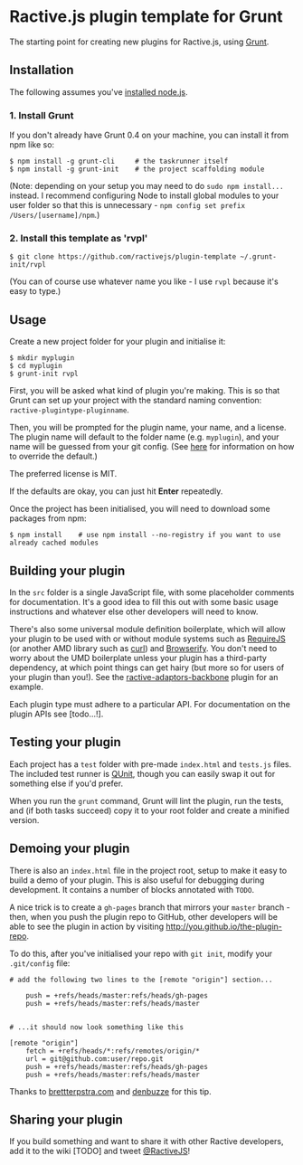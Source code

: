 Ractive.js plugin template for Grunt
====================================

The starting point for creating new plugins for Ractive.js, using [Grunt](http://gruntjs.com).

Installation
------------

The following assumes you've [installed node.js](http://nodejs.org/).

### 1. Install Grunt

If you don't already have Grunt 0.4 on your machine, you can install it from npm like so:

```shell
$ npm install -g grunt-cli     # the taskrunner itself
$ npm install -g grunt-init    # the project scaffolding module
```

(Note: depending on your setup you may need to do `sudo npm install...` instead. I recommend configuring Node to install global modules to your user folder so that this is unnecessary - `npm config set prefix /Users/[username]/npm`.)

### 2. Install this template as 'rvpl'

```shell
$ git clone https://github.com/ractivejs/plugin-template ~/.grunt-init/rvpl
```

(You can of course use whatever name you like - I use `rvpl` because it's easy to type.)



Usage
-----

Create a new project folder for your plugin and initialise it:

```shell
$ mkdir myplugin
$ cd myplugin
$ grunt-init rvpl
```

First, you will be asked what kind of plugin you're making. This is so that Grunt can set up your project with the standard naming convention: `ractive-plugintype-pluginname`.

Then, you will be prompted for the plugin name, your name, and a license. The plugin name will default to the folder name (e.g. `myplugin`), and your name will be guessed from your git config. (See [here](http://gruntjs.com/project-scaffolding#specifying-default-prompt-answers) for information on how to override the default.)

The preferred license is MIT.

If the defaults are okay, you can just hit **Enter** repeatedly.

Once the project has been initialised, you will need to download some packages from npm:

```shell
$ npm install    # use npm install --no-registry if you want to use already cached modules
```


Building your plugin
--------------------

In the `src` folder is a single JavaScript file, with some placeholder comments for documentation. It's a good idea to fill this out with some basic usage instructions and whatever else other developers will need to know.

There's also some universal module definition boilerplate, which will allow your plugin to be used with or without module systems such as [RequireJS](http://requirejs.org/) (or another AMD library such as [curl](https://github.com/cujojs/curl)) and [Browserify](http://browserify.org/). You don't need to worry about the UMD boilerplate unless your plugin has a third-party dependency, at which point things can get hairy (but more so for users of your plugin than you!). See the [ractive-adaptors-backbone](https://github.com/ractivejs/ractive-adaptors-backbone) plugin for an example.

Each plugin type must adhere to a particular API. For documentation on the plugin APIs see [todo...!].



Testing your plugin
-------------------

Each project has a `test` folder with pre-made `index.html` and `tests.js` files. The included test runner is [QUnit](http://qunitjs.com/), though you can easily swap it out for something else if you'd prefer.

When you run the `grunt` command, Grunt will lint the plugin, run the tests, and (if both tasks succeed) copy it to your root folder and create a minified version.



Demoing your plugin
-------------------

There is also an `index.html` file in the project root, setup to make it easy to build a demo of your plugin. This is also useful for debugging during development. It contains a number of blocks annotated with `TODO`.

A nice trick is to create a `gh-pages` branch that mirrors your `master` branch - then, when you push the plugin repo to GitHub, other developers will be able to see the plugin in action by visiting http://you.github.io/the-plugin-repo.

To do this, after you've initialised your repo with `git init`, modify your `.git/config` file:

```
# add the following two lines to the [remote "origin"] section...

    push = +refs/heads/master:refs/heads/gh-pages
    push = +refs/heads/master:refs/heads/master


# ...it should now look something like this

[remote "origin"]
    fetch = +refs/heads/*:refs/remotes/origin/*
    url = git@github.com:user/repo.git
    push = +refs/heads/master:refs/heads/gh-pages
    push = +refs/heads/master:refs/heads/master
```

Thanks to [brettterpstra.com](http://brettterpstra.com/2012/09/26/github-tip-easily-sync-your-master-to-github-pages/) and [denbuzze](http://stackoverflow.com/a/7472481) for this tip.



Sharing your plugin
-------------------

If you build something and want to share it with other Ractive developers, add it to the wiki [TODO] and tweet [@RactiveJS](http://ractivejs.org)!
